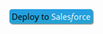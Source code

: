 <a href="https://githubsfdeploy.herokuapp.com">
  <img alt="Deploy to Salesforce"
       src="https://github.com/dschibster/ms-triggerframework/blob/master/resources/deploy.png">
</a>